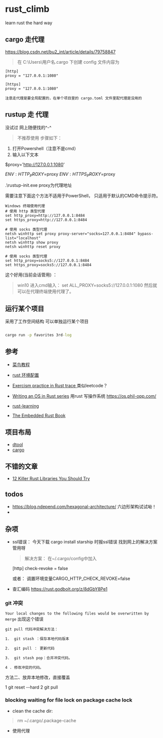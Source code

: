 # rust_climb
learn rust the hard way

## cargo 走代理

https://blog.csdn.net/bu2_int/article/details/79758847
>  在 C:\Users\用户名\.cargo 下创建 config 文件内容为

    [http]
    proxy = "127.0.0.1:1080"

    [https]
    proxy = "127.0.0.1:1080"

    注意走代理是要全局配置的，在单个项目里的 cargo.toml 文件里配代理是没用的

## rustup 走 代理

没试过 网上随便找的^-^

> 不推荐使用 步骤如下：
1. 打开Powershell（注意不是cmd）
2. 输入以下文本

$proxy='http://127.0.0.1:1080' 

$ENV:HTTP_PROXY=$proxy 
$ENV:HTTPS_PROXY=$proxy

.\rustup-init.exe
proxy为代理地址


需要注意下面这个方法不适用于PowerShell， 只适用于默认的CMD命令提示符。
>
    Windows 终端使用代理
    # 使用 http 类型代理
    set http_proxy=http://127.0.0.1:8484
    set https_proxy=http://127.0.0.1:8484

    # 使用 socks 类型代理
    netsh winhttp set proxy proxy-server="socks=127.0.0.1:8484" bypass-list="localhost"
    netsh winhttp show proxy
    netsh winhttp reset proxy

    # 使用 socks 类型代理
    set http_proxy=socks5://127.0.0.1:8484
    set https_proxy=socks5://127.0.0.1:8484

这个好用(当前会话管用) ：

>   win10 进入cmd输入：
    set ALL_PROXY=socks5://127.0.0.1:1080
    然后就可以在代理终端使用代理了。    

## 运行某个项目

采用了工作空间结构 可以单独运行某个项目

~~~cmd

cargo run -p favorites 3rd-log
~~~

## 参考
- [菜鸟教程](https://www.runoob.com/rust/rust-object.html)
- [rust 环境配置](https://www.bilibili.com/video/BV1DV41167xs?p=19)
- [ Exercism practice in Rust trace ](https://github.com/Binlogo/Exercism-Rust-Track) 类似leetcode？
- [  Writing an OS in Rust series](https://github.com/phil-opp/blog_os)
    用rust 写操作系统 https://os.phil-opp.com/

- [rust-learning](https://github.com/ctjhoa/rust-learning)    
- [The Embedded Rust Book](https://rust-embedded.github.io/book/intro/index.html)

## 项目布局
- [dtool](https://github.com/guoxbin/dtool)
- [cargo]()

## 不错的文章
- [12 Killer Rust Libraries You Should Try](https://medium.com/@jondot/12-killer-rust-libraries-you-should-know-c60bab07624f)

## todos
- https://blog.ndepend.com/hexagonal-architecture/ 六边形架构试试呦！
- 

## 杂项
- ssl错误：
今天下载 cargo install starship     时报ssl错误 找到网上的解决方案 管用呀
  > 解决方案：
    在~/.cargo/config中加入
     
    [http]
    check-revoke = false
    
    或者：
    调置环境变量CARGO_HTTP_CHECK_REVOKE=false

- 查汇编码
https://rust.godbolt.org/z/8dGbY8Pe1

### git 冲突
`Your local changes to the following files would be overwritten by merge` 出现这个错误
>
    git pull 代码冲突解决方法：

    1.  git stash ：保存本地代码版本

    2.  git pull ： 更新代码

    3.  git stash pop：合并冲突代码。

    4 . 修改冲突的代码。

方法二、放弃本地修改，直接覆盖

1 git reset --hard
2 git pull

### blocking waiting for file lock on package cache lock

- clean the cache dir:
> rm ~/.cargo/.package-cache

- 使用代理